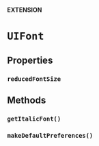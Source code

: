 **EXTENSION**

# `UIFont`

## Properties
### `reducedFontSize`

## Methods
### `getItalicFont()`

### `makeDefaultPreferences()`
